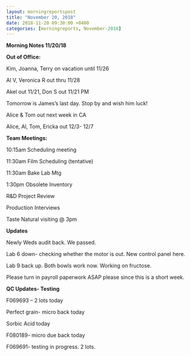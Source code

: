 ```yaml
---  
layout: morningreportspost  
title: "November 20, 2018"  
date: 2018-11-20 09:30:00 +0400  
categories: [morningreports, November-2018]  
---
```


**Morning Notes 11/20/18**

**Out of Office:**

Kim, Joanna, Terry on vacation until 11/26

Al V, Veronica R out thru 11/28

Akel out 11/21, Don S out 11/21 PM

Tomorrow is James’s last day. Stop by and wish him luck!

Alice & Tom out next week in CA

Alice, Al, Tom, Ericka out 12/3- 12/7

**Team Meetings:**

10:15am Scheduling meeting

11:30am Film Scheduling (tentative)

11:30am Bake Lab Mtg

1:30pm Obsolete Inventory

R&D Project Review

Production Interviews

Taste Natural visiting \@ 3pm

**Updates**

Newly Weds audit back. We passed.

Lab 6 down- checking whether the motor is out. New control panel here.

Lab 9 back up. Both bowls work now. Working on fructose.

Please turn in payroll paperwork ASAP please since this is a short week.

**QC Updates- Testing**

F069693 – 2 lots today

Perfect grain- micro back today

Sorbic Acid today

F080189- micro due back today

F069691- testing in progress. 2 lots.
